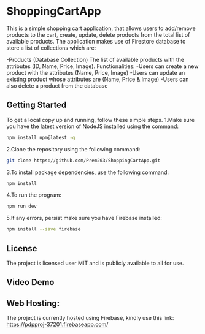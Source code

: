 # ShoppingCartApp
This is a simple shopping cart application, that allows users to add/remove products to the cart, create, update, delete products from the total list of available products. The application makes use of Firestore database to store a list of collections which are:

-Products (Database Collection) The list of available products with the attributes (ID, Name, Price, Image). Functionalities:
-Users can create a new product with the attributes (Name, Price, Image)
-Users can update an existing product whose attributes are (Name, Price & Image)
-Users can also delete a product from the database


## Getting Started
To get a local copy up and running, follow these simple steps.
1.Make sure you have the latest version of NodeJS installed using the command:

```bash
npm install npm@latest -g
```

2.Clone the repository using the following command:

```bash
git clone https://github.com/Prem203/ShoppingCartApp.git
```

3.To install package dependencies, use the following command:

```bash
npm install
```

4.To run the program:

```bash
npm run dev
```

5.If any errors, persist make sure you have Firebase installed:

```bash
npm install --save firebase
```

## License
The project is licensed user MIT and is publicly available to all for use.

## Video Demo

## Web Hosting:
The project is currently hosted using Firebase, kindly use this link:
https://pdpproj-37201.firebaseapp.com/
